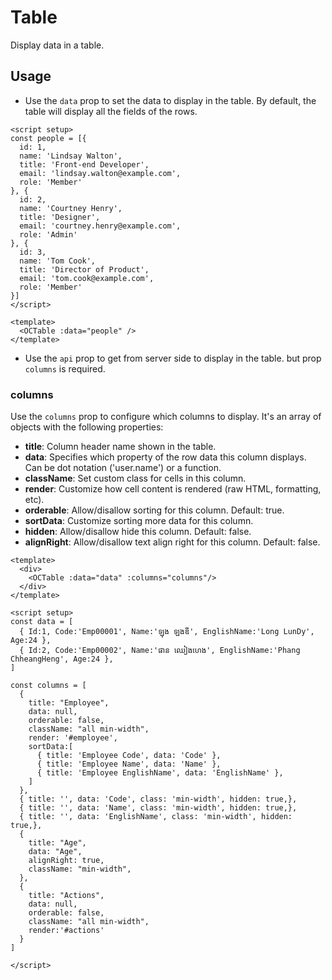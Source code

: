 # Table

Display data in a table.

## Usage 

+ Use the `data` prop to set the data to display in the table. By default, the table will display all the fields of the rows.

```vue
<script setup>
const people = [{
  id: 1,
  name: 'Lindsay Walton',
  title: 'Front-end Developer',
  email: 'lindsay.walton@example.com',
  role: 'Member'
}, {
  id: 2,
  name: 'Courtney Henry',
  title: 'Designer',
  email: 'courtney.henry@example.com',
  role: 'Admin'
}, {
  id: 3,
  name: 'Tom Cook',  
  title: 'Director of Product',
  email: 'tom.cook@example.com',
  role: 'Member'
}]
</script>

<template>
  <OCTable :data="people" />
</template>
```

+ Use the `api` prop to get from server side to display in the table. but prop `columns` is required.

### columns
Use the `columns` prop to configure which columns to display. It's an array of objects with the following properties:
- **title**: Column header name shown in the table.
- **data**: Specifies which property of the row data this column displays. Can be dot notation ('user.name') or a function.
- **className**: Set custom class for cells in this column.
- **render**: Customize how cell content is rendered (raw HTML, formatting, etc).
- **orderable**: Allow/disallow sorting for this column. Default: true.
- **sortData**: Customize sorting more data for this column.
- **hidden**:  Allow/disallow hide this column. Default: false.
- **alignRight**: Allow/disallow text align right for this column. Default: false.

```vue
<template>
  <div>
    <OCTable :data="data" :columns="columns"/>
  </div>
</template>

<script setup>
const data = [
  { Id:1, Code:'Emp00001', Name:'ឡុង​ ឡងឌី', EnglishName:'Long LunDy', Age:24 },
  { Id:2, Code:'Emp00002', Name:'ផាន ឈៀងហេង', EnglishName:'Phang ChheangHeng', Age:24 },
]

const columns = [
  {
    title: "Employee",
    data: null,
    orderable: false,
    className: "all min-width",
    render: '#employee',
    sortData:[
      { title: 'Employee Code', data: 'Code' },
      { title: 'Employee Name', data: 'Name' },
      { title: 'Employee EnglishName', data: 'EnglishName' },
    ]
  },
  { title: '', data: 'Code', class: 'min-width', hidden: true,},
  { title: '', data: 'Name', class: 'min-width', hidden: true,},
  { title: '', data: 'EnglishName', class: 'min-width', hidden: true,},
  {
    title: "Age",
    data: "Age",
    alignRight: true,
    className: "min-width",
  },
  {
    title: "Actions",
    data: null,
    orderable: false,
    className: "all min-width",
    render:'#actions'
  }
]

</script>
```







